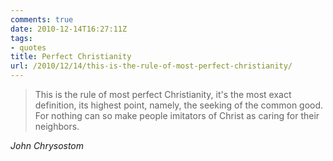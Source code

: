 ```yaml
---
comments: true
date: 2010-12-14T16:27:11Z
tags:
- quotes
title: Perfect Christianity
url: /2010/12/14/this-is-the-rule-of-most-perfect-christianity/
---
```


<blockquote class="big">This is the rule of most perfect Christianity, it's the most exact definition, its highest point, namely, the seeking of the common  good. For nothing can so make people imitators of Christ as caring for their neighbors.</blockquote>

<cite class="big">John  Chrysostom</cite>





